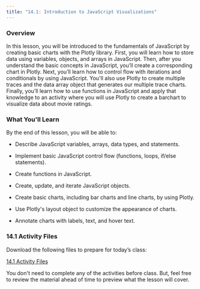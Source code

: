```yaml
---
title: "14.1: Introduction to JavaScript Visualizations"
---
```


<img style="display: none;" src="https://static.bc-edx.com/data/dl-1-2/m14/lms/img/banner.jpg" alt="lesson banner" />

### Overview

In this lesson, you will be introduced to the fundamentals of JavaScript by creating basic charts with the Plotly library. First, you will learn how to store data using variables, objects, and arrays in JavaScript. Then, after you understand the basic concepts in JavaScript, you’ll create a corresponding chart in Plotly. Next, you’ll learn how to control flow with iterations and conditionals by using JavaScript. You'll also use Plotly to create multiple traces and the data array object that generates our multiple trace charts. Finally, you’ll learn how to use functions in JavaScript and apply that knowledge to an activity where you will use Plotly to create a barchart to visualize data about movie ratings.

### What You'll Learn

By the end of this lesson, you will be able to:

* Describe JavaScript variables, arrays, data types, and statements.

* Implement basic JavaScript control flow (functions, loops, if/else statements).

* Create functions in JavaScript.

* Create, update, and iterate JavaScript objects.

* Create basic charts, including bar charts and line charts, by using Plotly.

* Use Plotly's layout object to customize the appearance of charts.

* Annotate charts with labels, text, and hover text.

### 14.1 Activity Files

Download the following files to prepare for today’s class:

[14.1 Activity Files](https://static.bc-edx.com/data/dl-1-2/m14/lms/activities/Class_1_Activities.zip)

You don't need to complete any of the activities before class. But, feel free to review the material ahead of time to preview what the lesson will cover.

